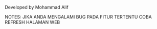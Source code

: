 Developed by Mohammad Alif

NOTES: JIKA ANDA MENGALAMI BUG PADA FITUR TERTENTU COBA REFRESH HALAMAN WEB